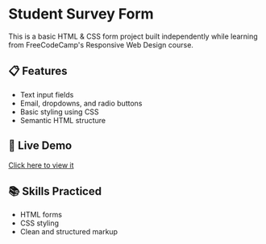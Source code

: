 # Student Survey Form

This is a basic HTML & CSS form project built independently while learning from FreeCodeCamp's Responsive Web Design course.

## 📋 Features

- Text input fields
- Email, dropdowns, and radio buttons
- Basic styling using CSS
- Semantic HTML structure

## 🚀 Live Demo

[Click here to view it](https://s1nhapriyanshu.github.io/student-survey-form/) 

## 📚 Skills Practiced

- HTML forms
- CSS styling
- Clean and structured markup
